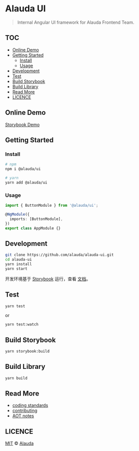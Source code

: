 # Alauda UI

> Internal Angular UI framework for Alauda Frontend Team.

## TOC <!-- omit in TOC -->

- [Online Demo](#online-demo)
- [Getting Started](#getting-started)
  - [Install](#install)
  - [Usage](#usage)
- [Development](#development)
- [Test](#test)
- [Build Storybook](#build-storybook)
- [Build Library](#build-library)
- [Read More](#read-more)
- [LICENCE](#licence)

## Online Demo

[Storybook Demo](https://aui.js.org)

## Getting Started

### Install

```sh
# npm
npm i @alauda/ui

# yarn
yarn add @alauda/ui
```

### Usage

```ts
import { ButtonModule } from '@alauda/ui';

@NgModule({
  imports: [ButtonModule],
})
export class AppModule {}
```

## Development

```sh
git clone https://github.com/alauda/alauda-ui.git
cd alauda-ui
yarn install
yarn start
```

开发环境基于 [Storybook](https://storybook.js.org/) 运行，查看 [文档](https://storybook.js.org/basics/guide-angular/)。

## Test

```sh
yarn test
```

or

```sh
yarn test:watch
```

## Build Storybook

```sh
yarn storybook:build
```

## Build Library

```sh
yarn build
```

## Read More

- [coding standards](./docs/CODING_STANDARDS.md)
- [contributing](./docs/CONTRIBUTING.md)
- [AOT notes](./docs/AOT_NOTES.md)

## LICENCE

[MIT](LICENSE) © [Alauda](http://www.alauda.io)
